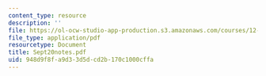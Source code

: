 ```yaml
---
content_type: resource
description: ''
file: https://ol-ocw-studio-app-production.s3.amazonaws.com/courses/12-109-petrology-fall-2005/948d9f8fa9d33d5dcd2b170c1000cffa_Sept20notes.pdf
file_type: application/pdf
resourcetype: Document
title: Sept20notes.pdf
uid: 948d9f8f-a9d3-3d5d-cd2b-170c1000cffa
---
```

